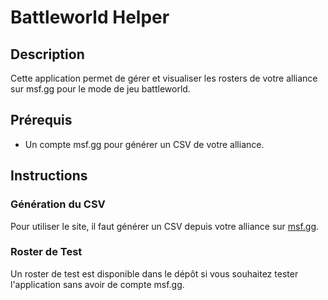 # Battleworld Helper

## Description
Cette application permet de gérer et visualiser les rosters de votre alliance sur msf.gg pour le mode de jeu battleworld.

## Prérequis
- Un compte msf.gg pour générer un CSV de votre alliance.

## Instructions
### Génération du CSV
Pour utiliser le site, il faut générer un CSV depuis votre alliance sur [msf.gg](https://marvelstrikeforce.com/fr/alliance/members).

### Roster de Test
Un roster de test est disponible dans le dépôt si vous souhaitez tester l'application sans avoir de compte msf.gg.